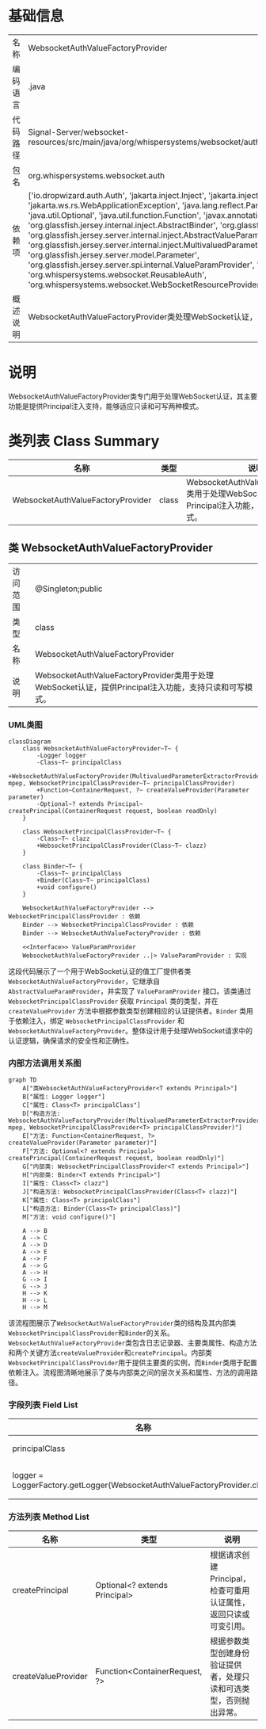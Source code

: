 # 基础信息

|      |      |
|------|------|
| 名称 | WebsocketAuthValueFactoryProvider |
| 编码语言 | .java |
| 代码路径 | Signal-Server/websocket-resources/src/main/java/org/whispersystems/websocket/auth/WebsocketAuthValueFactoryProvider.java |
| 包名 | org.whispersystems.websocket.auth |
| 依赖项 | ['io.dropwizard.auth.Auth', 'jakarta.inject.Inject', 'jakarta.inject.Singleton', 'jakarta.ws.rs.WebApplicationException', 'java.lang.reflect.ParameterizedType', 'java.security.Principal', 'java.util.Optional', 'java.util.function.Function', 'javax.annotation.Nullable', 'org.glassfish.jersey.internal.inject.AbstractBinder', 'org.glassfish.jersey.server.ContainerRequest', 'org.glassfish.jersey.server.internal.inject.AbstractValueParamProvider', 'org.glassfish.jersey.server.internal.inject.MultivaluedParameterExtractorProvider', 'org.glassfish.jersey.server.model.Parameter', 'org.glassfish.jersey.server.spi.internal.ValueParamProvider', 'org.slf4j.Logger', 'org.slf4j.LoggerFactory', 'org.whispersystems.websocket.ReusableAuth', 'org.whispersystems.websocket.WebSocketResourceProvider'] |
| 概述说明 | WebsocketAuthValueFactoryProvider类处理WebSocket认证，支持Principal注入和读写模式。 |

# 说明

WebsocketAuthValueFactoryProvider类专门用于处理WebSocket认证，其主要功能是提供Principal注入支持，能够适应只读和可写两种模式。

# 类列表 Class Summary

| 名称   | 类型  | 说明 |
|-------|------|-------------|
| WebsocketAuthValueFactoryProvider | class | WebsocketAuthValueFactoryProvider类用于处理WebSocket认证，提供Principal注入功能，支持只读和可写模式。 |



## 类 WebsocketAuthValueFactoryProvider

|      |      |
|------|------|
| 访问范围 | @Singleton;public |
| 类型 | class |
| 名称 | WebsocketAuthValueFactoryProvider |
| 说明 | WebsocketAuthValueFactoryProvider类用于处理WebSocket认证，提供Principal注入功能，支持只读和可写模式。 |


### UML类图

```mermaid
classDiagram
    class WebsocketAuthValueFactoryProvider~T~ {
        -Logger logger
        -Class~T~ principalClass
        +WebsocketAuthValueFactoryProvider(MultivaluedParameterExtractorProvider mpep, WebsocketPrincipalClassProvider~T~ principalClassProvider)
        +Function~ContainerRequest, ?~ createValueProvider(Parameter parameter)
        -Optional~? extends Principal~ createPrincipal(ContainerRequest request, boolean readOnly)
    }

    class WebsocketPrincipalClassProvider~T~ {
        -Class~T~ clazz
        +WebsocketPrincipalClassProvider(Class~T~ clazz)
    }

    class Binder~T~ {
        -Class~T~ principalClass
        +Binder(Class~T~ principalClass)
        +void configure()
    }

    WebsocketAuthValueFactoryProvider --> WebsocketPrincipalClassProvider : 依赖
    Binder --> WebsocketPrincipalClassProvider : 依赖
    Binder --> WebsocketAuthValueFactoryProvider : 依赖

    <<Interface>> ValueParamProvider
    WebsocketAuthValueFactoryProvider ..|> ValueParamProvider : 实现
```

这段代码展示了一个用于WebSocket认证的值工厂提供者类 `WebsocketAuthValueFactoryProvider`，它继承自 `AbstractValueParamProvider`，并实现了 `ValueParamProvider` 接口。该类通过 `WebsocketPrincipalClassProvider` 获取 `Principal` 类的类型，并在 `createValueProvider` 方法中根据参数类型创建相应的认证提供者。`Binder` 类用于依赖注入，绑定 `WebsocketPrincipalClassProvider` 和 `WebsocketAuthValueFactoryProvider`。整体设计用于处理WebSocket请求中的认证逻辑，确保请求的安全性和正确性。


### 内部方法调用关系图

```mermaid
graph TD
    A["类WebsocketAuthValueFactoryProvider<T extends Principal>"]
    B["属性: Logger logger"]
    C["属性: Class<T> principalClass"]
    D["构造方法: WebsocketAuthValueFactoryProvider(MultivaluedParameterExtractorProvider mpep, WebsocketPrincipalClassProvider<T> principalClassProvider)"]
    E["方法: Function<ContainerRequest, ?> createValueProvider(Parameter parameter)"]
    F["方法: Optional<? extends Principal> createPrincipal(ContainerRequest request, boolean readOnly)"]
    G["内部类: WebsocketPrincipalClassProvider<T extends Principal>"]
    H["内部类: Binder<T extends Principal>"]
    I["属性: Class<T> clazz"]
    J["构造方法: WebsocketPrincipalClassProvider(Class<T> clazz)"]
    K["属性: Class<T> principalClass"]
    L["构造方法: Binder(Class<T> principalClass)"]
    M["方法: void configure()"]

    A --> B
    A --> C
    A --> D
    A --> E
    A --> F
    A --> G
    A --> H
    G --> I
    G --> J
    H --> K
    H --> L
    H --> M
```

该流程图展示了`WebsocketAuthValueFactoryProvider`类的结构及其内部类`WebsocketPrincipalClassProvider`和`Binder`的关系。`WebsocketAuthValueFactoryProvider`类包含日志记录器、主要类属性、构造方法和两个关键方法`createValueProvider`和`createPrincipal`。内部类`WebsocketPrincipalClassProvider`用于提供主要类的实例，而`Binder`类用于配置依赖注入。流程图清晰地展示了类与内部类之间的层次关系和属性、方法的调用路径。

### 字段列表 Field List

| 名称  | 类型  | 说明 |
|-------|-------|------|
| principalClass | Class<T> | 私有成员变量，存储泛型类T的Class对象。 |
| logger = LoggerFactory.getLogger(WebsocketAuthValueFactoryProvider.class) | Logger | WebsocketAuthValueFactoryProvider类中定义了一个私有的静态Logger实例。 |

### 方法列表 Method List

| 名称  | 类型  | 说明 |
|-------|-------|------|
| createPrincipal | Optional<? extends Principal> | 根据请求创建Principal，检查可重用认证属性，返回只读或可变引用。 |
| createValueProvider | Function<ContainerRequest, ?> | 根据参数类型创建身份验证提供者，处理只读和可选类型，否则抛出异常。 |




